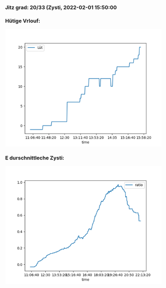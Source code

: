 ### Jitz grad: 20/33 (Zysti, 2022-02-01 15:50:00

### Hütige Vrlouf:
![Graph](Today.png)

### E durschnittleche Zysti:
![Graph](Zysti.png)